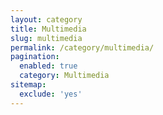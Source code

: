 ```yaml
---
layout: category
title: Multimedia
slug: multimedia
permalink: /category/multimedia/
pagination:
  enabled: true
  category: Multimedia
sitemap:
  exclude: 'yes'
---
```

